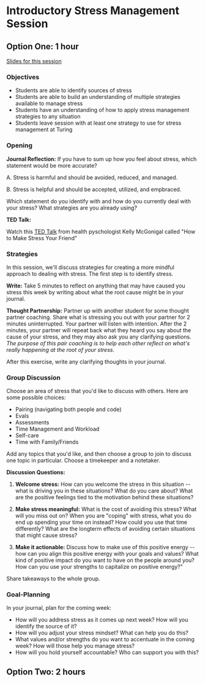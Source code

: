 # Introductory Stress Management Session

## Option One: 1 hour

[Slides for this session](https://docs.google.com/presentation/d/1Fl4QndmeBU1qunfZ7VowMiBGTAQylYtQxTrrOiUuz5k/edit?usp=sharing)

### Objectives

* Students are able to identify sources of stress
* Students are able to build an understanding of multiple strategies available to manage stress
* Students have an understanding of how to apply stress management strategies to any situation
* Students leave session with at least one strategy to use for stress management at Turing

### Opening

**Journal Reflection:**
If you have to sum up how you feel about stress, which statement would be more accurate? 

  A. Stress is harmful and should be avoided, reduced, and managed. 
  
  B. Stress is helpful and should be accepted, utilized, and empbraced.

Which statement do you identify with and how do you currently deal with your stress? What strategies are you already using?

**TED Talk:**

Watch this [TED Talk](http://www.ted.com/talks/kelly_mcgonigal_how_to_make_stress_your_friend?language=en) from health pyschologist Kelly McGonigal called "How to Make Stress Your Friend"

### Strategies 
In this session, we'll discuss strategies for creating a more mindful approach to dealing with stress. The first step is to identify stress. 

**Write:**
Take 5 minutes to reflect on anything that may have caused you stress this week by writing about what the root cause might be in your journal.

**Thought Partnership:**
Partner up with another student for some thought partner coaching. Share what is stressing you out with your partner for 2 minutes uninterrupted. Your partner will listen with intention. After the 2 minutes, your partner will repeat back what they heard you say about the cause of your stress, and they may also ask you any clarifying questions. *The purpose of this pair coaching is to help each other reflect on what's really happening at the root of your stress.*

After this exercise, write any clarifying thoughts in your journal. 

### Group Discussion
Choose an area of stress that you'd like to discuss with others. Here are some possible choices:

* Pairing (navigating both people and code)
* Evals
* Assessments
* Time Management and Workload
* Self-care
* Time with Family/Friends

Add any topics that you'd like, and then choose a group to join to discuss one topic in particular. Choose a timekeeper and a notetaker.

**Discussion Questions:**

1. **Welcome stress:** How can you welcome the stress in this situation -- what is driving you in these situations? What do you care about? What are the positive feelings tied to the motivation behind these situations? 

2. **Make stress meaningful:** What is the cost of avoiding this stress? What will you miss out on? When you are "coping" with stress, what you do end up spending your time on instead? How could you use that time differently? What are the longterm effects of avoiding certain situations that might cause stress? 

3. **Make it actionable:** Discuss how to make use of this positive energy -- how can you align this positive energy with your goals and values? What kind of positive impact do you want to have on the people around you? How can you use your strengths to capitalize on positive energy?"  

Share takeaways to the whole group.

### Goal-Planning
In your journal, plan for the coming week:

* How will you address stress as it comes up next week? How will you identify the source of it?
* How will you adjust your stress mindset? What can help you do this?
* What values and/or strengths do you want to accentuate in the coming week? How will those help you manage stress?
* How will you hold yourself accountable? Who can support you with this?


## Option Two: 2 hours
